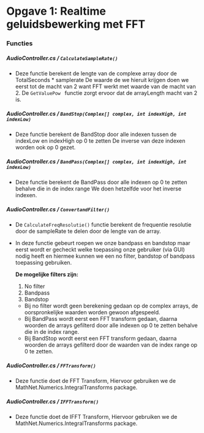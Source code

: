 # Opgave 1: Realtime geluidsbewerking met FFT

### Functies

##### AudioController.cs / ```CalculateSampleRate()```

- Deze functie berekent de lengte van de complexe array door de TotalSeconds * samplerate
  De waarde de we hieruit krijgen doen we eerst tot de macht van 2 want FFT werkt met waarde van de macht van 2.
  De ```GetValuePow ``` functie zorgt ervoor dat de arrayLength macht van 2 is.


##### AudioController.cs / ```BandStop(Complex[] complex, int indexHigh, int indexLow)```

- Deze functie berekent de BandStop door alle indexen tussen de indexLow en indexHigh op 0 te zetten
  De inverse van deze indexen worden ook op 0 gezet. 


##### AudioController.cs / ```BandPass(Complex[] complex, int indexHigh, int indexLow)```

- Deze functie berekent de BandPass door alle indexen op 0 te zetten behalve die in de index range
  We doen hetzelfde voor het inverse indexen.


##### AudioController.cs / ``` ConvertandFilter() ```
- 
  De ``` CalculateFreqResolutie() ``` functie berekent de frequentie resolutie door de sampleRate te delen door de lengte van de array.
- In deze functie gebeurt roepen we onze bandpass en bandstop maar eerst wordt er gecheckt welke toepassing onze gebruiker (via GUI)
  nodig heeft en hiermee kunnen we een no filter, bandstop of bandpass toepassing gebruiken.

  **De mogelijke filters zijn:**
    1. No filter
    2. Bandpass
    3. Bandstop

  + Bij no filter wordt geen berekening gedaan op de complex arrays, de oorspronkelijke waarden worden gewoon afgespeeld.
  + Bij BandPass wordt eerst een FFT transform gedaan, daarna woorden de arrays gefilterd door alle indexen op 0 te zetten behalve die in de index range.
  + Bij BandStop wordt eerst een FFT transform gedaan, daarna woorden de arrays gefilterd door de waarden van de index range op 0 te zetten.


##### AudioController.cs / ``` FFTransform() ```
- Deze functie doet de FFT Transform, Hiervoor gebruiken we de MathNet.Numerics.IntegralTransforms package.

##### AudioController.cs / ``` IFFTransform() ```
- Deze functie doet de IFFT Transform, Hiervoor gebruiken we de MathNet.Numerics.IntegralTransforms package.